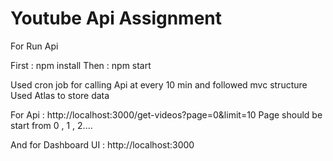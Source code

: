 # Youtube Api Assignment

For Run Api

First : npm install
Then : npm start

Used cron job for calling Api at every 10 min and followed mvc structure 
Used Atlas to store data 

For Api : http://localhost:3000/get-videos?page=0&limit=10 
Page should be start from 0 , 1 , 2....

And for Dashboard UI :  http://localhost:3000
